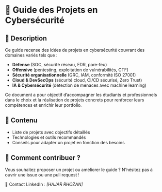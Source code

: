 # 📌 Guide des Projets en Cybersécurité

## 🚀 Description
Ce guide recense des idées de projets en cybersécurité couvrant des domaines variés tels que :  
- **Défense** (SOC, sécurité réseau, EDR, pare-feu)  
- **Offensive** (pentesting, exploitation de vulnérabilités, CTF)  
- **Sécurité organisationnelle** (GRC, IAM, conformité ISO 27001)  
- **Cloud & DevSecOps** (sécurité cloud, CI/CD sécurisé, Zero Trust)  
- **IA & Cybersécurité** (détection de menaces avec machine learning)  

Ce document a pour objectif d’accompagner les étudiants et professionnels dans le choix et la réalisation de projets concrets pour renforcer leurs compétences et enrichir leur portfolio.  

## 📂 Contenu
- Liste de projets avec objectifs détaillés  
- Technologies et outils recommandés  
- Conseils pour adapter un projet en fonction des besoins  

## 🔧 Comment contribuer ?
Vous souhaitez proposer un projet ou améliorer le guide ? N'hésitez pas à ouvrir une issue ou une pull request !  

📩 Contact LinkedIn : *[HAJAR RHOZAN]*  

